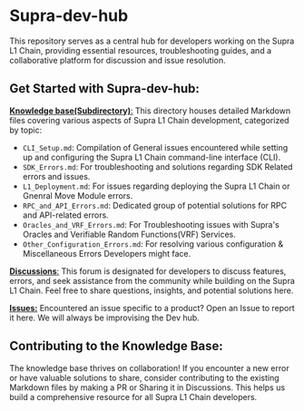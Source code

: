 # **Supra-dev-hub**
This repository serves as a central hub for developers working on the Supra L1 Chain, providing essential resources, troubleshooting guides, and a collaborative platform for discussion and issue resolution.

## **Get Started with Supra-dev-hub:**

[**Knowledge base(Subdirectory)**:](https://github.com/Entropy-Foundation/supra-dev-hub/tree/main/Knowledge%20base) This directory houses detailed Markdown files covering various aspects of Supra L1 Chain development, categorized by topic:
- `CLI_Setup.md`: Compilation of General issues encountered while setting up and configuring the Supra L1 Chain command-line interface (CLI).
- `SDK_Errors.md`: For troubleshooting and solutions regarding SDK Related errors and issues.
- `L1_Deployment.md`: For issues regarding deploying the Supra L1 Chain or Gnenral Move Module errors.
- `RPC_and_API_Errors.md`: Dedicated group of potential solutions for RPC and API-related errors.
- `Oracles_and_VRF_Errors.md`: For Troubleshooting issues with Supra's Oracles and Verifiable Random Functions(VRF) Services.
- `Other_Configuration_Errors.md`: For resolving various configuration & Miscellaneous Errors Developers might face.

[**Discussions**:](https://github.com/Entropy-Foundation/supra-dev-hub/discussions) This forum is designated for developers to discuss features, errors, and seek assistance from the community while building on the Supra L1 Chain. Feel free to share questions, insights, and potential solutions here.

[**Issues:**](https://github.com/Entropy-Foundation/supra-dev-hub/issues) Encountered an issue specific to a product? Open an Issue to report it here. We will always be improvising the Dev hub.

## Contributing to the Knowledge Base:
The knowledge base thrives on collaboration! If you encounter a new error or have valuable solutions to share, consider contributing to the existing Markdown files by making a PR or Sharing it in Discussions. This helps us build a comprehensive resource for all Supra L1 Chain developers.

